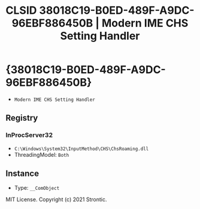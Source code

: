 ﻿---
title: "CLSID 38018C19-B0ED-489F-A9DC-96EBF886450B | Modern IME CHS Setting Handler"
excerpt: What is COM-Object CLSID 38018C19-B0ED-489F-A9DC-96EBF886450B?
---

# {38018C19-B0ED-489F-A9DC-96EBF886450B}

* `Modern IME CHS Setting Handler`

## Registry


### InProcServer32

* `C:\Windows\System32\InputMethod\CHS\ChsRoaming.dll`
* ThreadingModel: `Both`

## Instance

* Type: `__ComObject`

MIT License. Copyright (c) 2021 Strontic.


